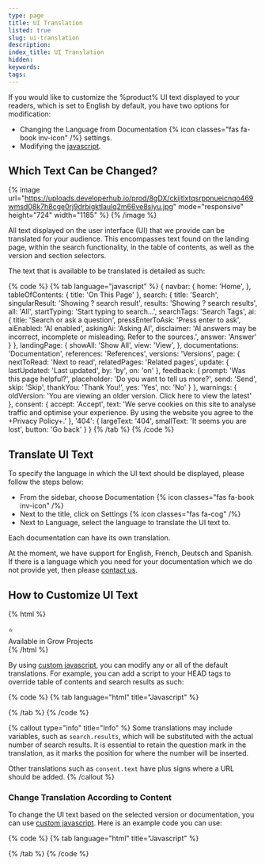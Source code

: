 ```yaml
---
type: page
title: UI Translation
listed: true
slug: ui-translation
description: 
index_title: UI Translation
hidden: 
keywords: 
tags: 
---
```


If you would like to customize the %product% UI text displayed to your readers, which is set to English by default, you have two options for modification:

- Changing the Language from Documentation {% icon classes="fas fa-book inv-icon" /%} settings.
- Modifying the [javascript](/support-center/custom-javascript).

## Which Text Can be Changed?

{% image url="https://uploads.developerhub.io/prod/8gDX/ckijtlxtqsrppnueicnqo469wmsd08k7h8cge0rj9drbigktlaulq2m66ve8siyu.jpg" mode="responsive" height="724" width="1185" %}
{% /image %}

All text displayed on the user interface (UI) that we provide can be translated for your audience. This encompasses text found on the landing page, within the search functionality, in the table of contents, as well as the version and section selectors.

The text that is available to be translated is detailed as such:

{% code %}
{% tab language="javascript" %}
{
  navbar: {
    home: 'Home',
  },
  tableOfContents: {
    title: 'On This Page'
  },
  search: {
    title: 'Search',
    singularResult: 'Showing ? search result',
    results: 'Showing ? search results',
    all: 'All',
    startTyping: 'Start typing to search...',
    searchTags: 'Search Tags',
    ai: {
      title: 'Search or ask a question',
      pressEnterToAsk: 'Press enter to ask',
      aiEnabled: 'AI enabled',
      askingAi: 'Asking AI',
      disclaimer: 'AI answers may be incorrect, incomplete or misleading. Refer to the sources.',
      answer: 'Answer'
    }
  },
  landingPage: {
    showAll: 'Show All',
    view: 'View',
  },
  documentations: 'Documentation',
  references: 'References',
  versions: 'Versions',
  page: {
    nextToRead: 'Next to read',
    relatedPages: 'Related pages',
    update: {
      lastUpdated: 'Last updated',
      by: 'by',
      on: 'on'
    },
    feedback: {
      prompt: 'Was this page helpful?',
      placeholder: 'Do you want to tell us more?',
      send: 'Send',
      skip: 'Skip',
      thankYou: 'Thank You!',
      yes: 'Yes',
      no: 'No'
    }
  },
  warnings: {
    oldVersion: 'You are viewing an older version. Click here to view the latest'
  },
  consent: {
    accept: 'Accept',
    text: 'We serve cookies on this site to analyse traffic and optimise your experience. By using the website you agree to the +Privacy Policy+.'
  },
  '404': {
    largeText: '404',
    smallText: 'It seems you are lost',
    button: 'Go back'
  }
}
{% /tab %}
{% /code %}

## Translate UI Text

To specify the language in which the UI text should be displayed, please follow the steps below:

- From the sidebar, choose Documentation {% icon classes="fas fa-book inv-icon" /%}
- Next to the title, click on Settings {% icon classes="fas fa-cog" /%}
- Next to Language, select the language to translate the UI text to.

Each documentation can have its own translation.

At the moment, we have support for English, French, Deutsch and Spanish. If there is a language which you need for your documentation which we do not provide yet, then please [contact us](/support-center/contact-us).

## How to Customize UI Text

{% html %}
<div class="grow-border text-left">
<div class="grow-star">⭐</div>
    Available in Grow Projects
</div>
{% /html %}

By using [custom javascript](/support-center/custom-javascript), you can modify any or all of the default translations. For example, you can add a script to your HEAD tags to override table of contents and search results as such:

{% code %}
{% tab language="html" title="Javascript" %}
<script>
  window.translations.apply({
  	tableOfContents: {
      title: "Tabla de contenido"
    },
    search: {
      results: "Mostrando ? resultados de búsqueda",
      singularResult: "Mostrando 1 resultado de búsqueda"
    }
  });
</script>
{% /tab %}
{% /code %}

{% callout type="info" title="Info" %}
Some translations may include variables, such as `search.results`, which will be substituted with the actual number of search results. It is essential to retain the question mark in the translation, as it marks the position for where the number will be inserted.

Other translations such as `consent.text` have plus signs where a URL should be added.
{% /callout %}

### Change Translation According to Content

To change the UI text based on the selected version or documentation, you can use [custom javascript](/support-center/custom-javascript). Here is an example code you can use:

{% code %}
{% tab language="html" title="Javascript" %}
<script>
	document.addEventListener('onsectionchange', function (event) {
        if (event.detail.type === 'documentation') {
            if (event.detail.slug === 'EN') {
				window.translations.tableOfContents.title = 'On This Page';
            } else if (event.detail.slug === 'DE') {
				window.translations.tableOfContents.title = 'Inhaltsverzeichnis';
            }
        }
    });
</script>
{% /tab %}
{% /code %}